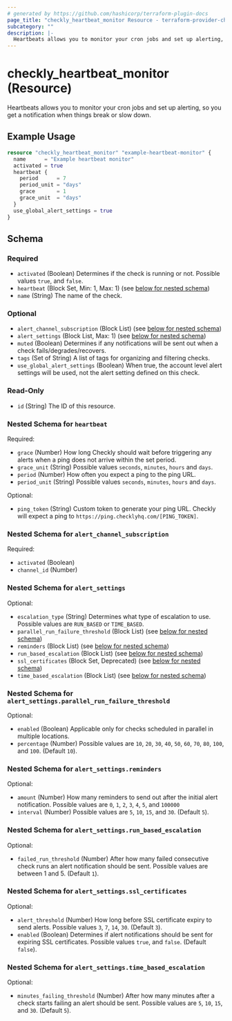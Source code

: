 ```yaml
---
# generated by https://github.com/hashicorp/terraform-plugin-docs
page_title: "checkly_heartbeat_monitor Resource - terraform-provider-checkly"
subcategory: ""
description: |-
  Heartbeats allows you to monitor your cron jobs and set up alerting, so you get a notification when things break or slow down.
---
```


# checkly_heartbeat_monitor (Resource)

Heartbeats allows you to monitor your cron jobs and set up alerting, so you get a notification when things break or slow down.

## Example Usage

```terraform
resource "checkly_heartbeat_monitor" "example-heartbeat-monitor" {
  name      = "Example heartbeat monitor"
  activated = true
  heartbeat {
    period      = 7
    period_unit = "days"
    grace       = 1
    grace_unit  = "days"
  }
  use_global_alert_settings = true
}
```

<!-- schema generated by tfplugindocs -->
## Schema

### Required

- `activated` (Boolean) Determines if the check is running or not. Possible values `true`, and `false`.
- `heartbeat` (Block Set, Min: 1, Max: 1) (see [below for nested schema](#nestedblock--heartbeat))
- `name` (String) The name of the check.

### Optional

- `alert_channel_subscription` (Block List) (see [below for nested schema](#nestedblock--alert_channel_subscription))
- `alert_settings` (Block List, Max: 1) (see [below for nested schema](#nestedblock--alert_settings))
- `muted` (Boolean) Determines if any notifications will be sent out when a check fails/degrades/recovers.
- `tags` (Set of String) A list of tags for organizing and filtering checks.
- `use_global_alert_settings` (Boolean) When true, the account level alert settings will be used, not the alert setting defined on this check.

### Read-Only

- `id` (String) The ID of this resource.

<a id="nestedblock--heartbeat"></a>
### Nested Schema for `heartbeat`

Required:

- `grace` (Number) How long Checkly should wait before triggering any alerts when a ping does not arrive within the set period.
- `grace_unit` (String) Possible values `seconds`, `minutes`, `hours` and `days`.
- `period` (Number) How often you expect a ping to the ping URL.
- `period_unit` (String) Possible values `seconds`, `minutes`, `hours` and `days`.

Optional:

- `ping_token` (String) Custom token to generate your ping URL. Checkly will expect a ping to `https://ping.checklyhq.com/[PING_TOKEN]`.


<a id="nestedblock--alert_channel_subscription"></a>
### Nested Schema for `alert_channel_subscription`

Required:

- `activated` (Boolean)
- `channel_id` (Number)


<a id="nestedblock--alert_settings"></a>
### Nested Schema for `alert_settings`

Optional:

- `escalation_type` (String) Determines what type of escalation to use. Possible values are `RUN_BASED` or `TIME_BASED`.
- `parallel_run_failure_threshold` (Block List) (see [below for nested schema](#nestedblock--alert_settings--parallel_run_failure_threshold))
- `reminders` (Block List) (see [below for nested schema](#nestedblock--alert_settings--reminders))
- `run_based_escalation` (Block List) (see [below for nested schema](#nestedblock--alert_settings--run_based_escalation))
- `ssl_certificates` (Block Set, Deprecated) (see [below for nested schema](#nestedblock--alert_settings--ssl_certificates))
- `time_based_escalation` (Block List) (see [below for nested schema](#nestedblock--alert_settings--time_based_escalation))

<a id="nestedblock--alert_settings--parallel_run_failure_threshold"></a>
### Nested Schema for `alert_settings.parallel_run_failure_threshold`

Optional:

- `enabled` (Boolean) Applicable only for checks scheduled in parallel in multiple locations.
- `percentage` (Number) Possible values are `10`, `20`, `30`, `40`, `50`, `60`, `70`, `80`, `100`, and `100`. (Default `10`).


<a id="nestedblock--alert_settings--reminders"></a>
### Nested Schema for `alert_settings.reminders`

Optional:

- `amount` (Number) How many reminders to send out after the initial alert notification. Possible values are `0`, `1`, `2`, `3`, `4`, `5`, and `100000`
- `interval` (Number) Possible values are `5`, `10`, `15`, and `30`. (Default `5`).


<a id="nestedblock--alert_settings--run_based_escalation"></a>
### Nested Schema for `alert_settings.run_based_escalation`

Optional:

- `failed_run_threshold` (Number) After how many failed consecutive check runs an alert notification should be sent. Possible values are between 1 and 5. (Default `1`).


<a id="nestedblock--alert_settings--ssl_certificates"></a>
### Nested Schema for `alert_settings.ssl_certificates`

Optional:

- `alert_threshold` (Number) How long before SSL certificate expiry to send alerts. Possible values `3`, `7`, `14`, `30`. (Default `3`).
- `enabled` (Boolean) Determines if alert notifications should be sent for expiring SSL certificates. Possible values `true`, and `false`. (Default `false`).


<a id="nestedblock--alert_settings--time_based_escalation"></a>
### Nested Schema for `alert_settings.time_based_escalation`

Optional:

- `minutes_failing_threshold` (Number) After how many minutes after a check starts failing an alert should be sent. Possible values are `5`, `10`, `15`, and `30`. (Default `5`).
